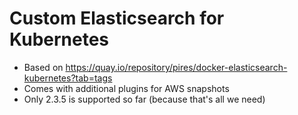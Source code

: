 # Custom Elasticsearch for Kubernetes

- Based on https://quay.io/repository/pires/docker-elasticsearch-kubernetes?tab=tags
- Comes with additional plugins for AWS snapshots
- Only 2.3.5 is supported so far (because that's all we need)
